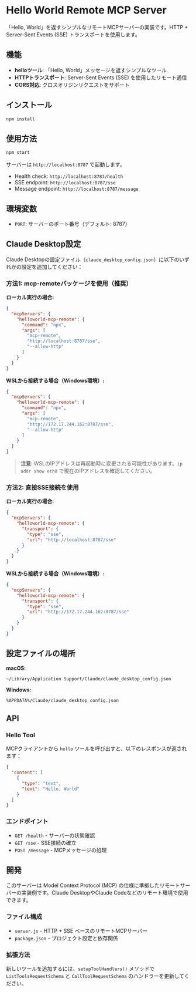# Hello World Remote MCP Server

「Hello, World」を返すシンプルなリモートMCPサーバーの実装です。HTTP + Server-Sent Events (SSE) トランスポートを使用します。

## 機能

- **helloツール**: 「Hello, World」メッセージを返すシンプルなツール
- **HTTPトランスポート**: Server-Sent Events (SSE) を使用したリモート通信
- **CORS対応**: クロスオリジンリクエストをサポート

## インストール

```bash
npm install
```

## 使用方法

```bash
npm start
```

サーバーは `http://localhost:8787` で起動します。

- Health check: `http://localhost:8787/health`
- SSE endpoint: `http://localhost:8787/sse`
- Message endpoint: `http://localhost:8787/message`

## 環境変数

- `PORT`: サーバーのポート番号（デフォルト: 8787）

## Claude Desktop設定

Claude Desktopの設定ファイル（`claude_desktop_config.json`）に以下のいずれかの設定を追加してください：

### 方法1: mcp-remoteパッケージを使用（推奨）

**ローカル実行の場合:**
```json
{
  "mcpServers": {
    "helloworld-mcp-remote": {
      "command": "npx",
      "args": [
        "mcp-remote",
        "http://localhost:8787/sse",
        "--allow-http"
      ]
    }
  }
}
```

**WSLから接続する場合（Windows環境）:**
```json
{
  "mcpServers": {
    "helloworld-mcp-remote": {
      "command": "npx",
      "args": [
        "mcp-remote",
        "http://172.17.244.162:8787/sse",
        "--allow-http"
      ]
    }
  }
}
```

> **注意**: WSLのIPアドレスは再起動時に変更される可能性があります。`ip addr show eth0` で現在のIPアドレスを確認してください。

### 方法2: 直接SSE接続を使用

**ローカル実行の場合:**
```json
{
  "mcpServers": {
    "helloworld-mcp-remote": {
      "transport": {
        "type": "sse",
        "url": "http://localhost:8787/sse"
      }
    }
  }
}
```

**WSLから接続する場合（Windows環境）:**
```json
{
  "mcpServers": {
    "helloworld-mcp-remote": {
      "transport": {
        "type": "sse",
        "url": "http://172.17.244.162:8787/sse"
      }
    }
  }
}
```

## 設定ファイルの場所

**macOS:**
```
~/Library/Application Support/Claude/claude_desktop_config.json
```

**Windows:**
```
%APPDATA%/Claude/claude_desktop_config.json
```

## API

### Hello Tool

MCPクライアントから `hello` ツールを呼び出すと、以下のレスポンスが返されます：

```json
{
  "content": [
    {
      "type": "text",
      "text": "Hello, World"
    }
  ]
}
```

### エンドポイント

- `GET /health` - サーバーの状態確認
- `GET /sse` - SSE接続の確立
- `POST /message` - MCPメッセージの処理

## 開発

このサーバーは Model Context Protocol (MCP) の仕様に準拠したリモートサーバーの実装例です。Claude DesktopやClaude Codeなどのリモート環境で使用できます。

### ファイル構成

- `server.js` - HTTP + SSE ベースのリモートMCPサーバー
- `package.json` - プロジェクト設定と依存関係

### 拡張方法

新しいツールを追加するには、`setupToolHandlers()` メソッドで `ListToolsRequestSchema` と `CallToolRequestSchema` のハンドラーを更新してください。